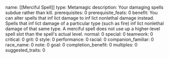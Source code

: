 name: [[Merciful Spell]]
type: Metamagic
description: Your damaging spells subdue rather than kill.
prerequisites: 0
prerequisite_feats: 0
benefit: You can alter spells that inf lict damage to inf lict nonlethal damage instead. Spells that inf lict damage of a particular type (such as fire) inf lict nonlethal damage of that same type. A merciful spell does not use up a higher-level spell slot than the spell's actual level.
normal: 0
special: 0
teamwork: 0
critical: 0
grit: 0
style: 0
performance: 0
racial: 0
companion_familiar: 0
race_name: 0
note: 0
goal: 0
completion_benefit: 0
multiples: 0
suggested_traits: 0
